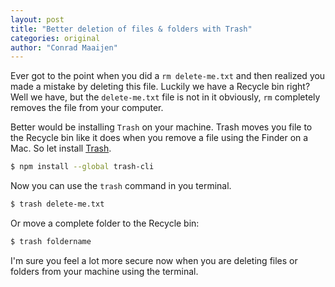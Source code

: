 ```yaml
---
layout: post
title: "Better deletion of files & folders with Trash"
categories: original
author: "Conrad Maaijen"
---
```


Ever got to the point when you did a `rm delete-me.txt` and then realized you made a mistake by deleting this file.
Luckily we have a Recycle bin right? Well we have, but the `delete-me.txt` file is not in it obviously, `rm` completely removes the file from your computer.

<!--more-->

Better would be installing `Trash` on your machine. Trash moves you file to the Recycle bin like it does when you remove a file using the Finder on a Mac. So let install [Trash](https://github.com/sindresorhus/trash).

```bash
$ npm install --global trash-cli
```

Now you can use the `trash` command in you terminal.

```bash
$ trash delete-me.txt
```

Or move a complete folder to the Recycle bin:

```bash
$ trash foldername
```

I'm sure you feel a lot more secure now when you are deleting files or folders from your machine using the terminal.
